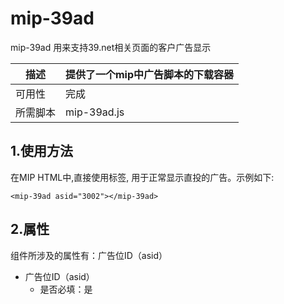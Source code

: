 ﻿# mip-39ad

mip-39ad 用来支持39.net相关页面的客户广告显示

| 描述 | 提供了一个mip中广告脚本的下载容器|
|---|---|
|可用性	|完成 |
|所需脚本| mip-39ad.js |

## 1.使用方法

在MIP HTML中,直接使用标签, 用于正常显示直投的广告。示例如下:
```
<mip-39ad asid="3002"></mip-39ad>
```
## 2.属性
组件所涉及的属性有：广告位ID（asid）
- 广告位ID（asid）
	- 是否必填：是


